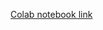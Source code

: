[Colab notebook link](https://colab.research.google.com/drive/1hqtWJcDdRTbSqqKrzvXrhXSjoXC8nwN1#scrollTo=zohSSJOjImop)